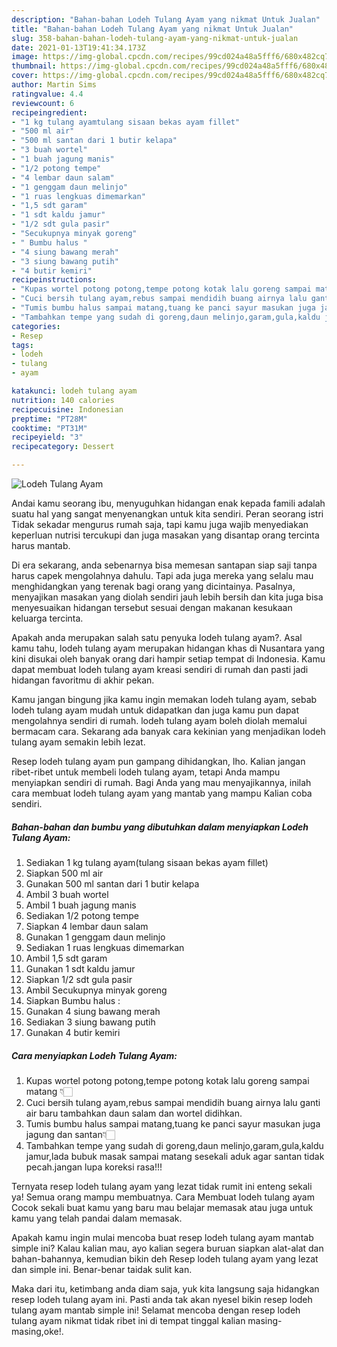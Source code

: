 ```yaml
---
description: "Bahan-bahan Lodeh Tulang Ayam yang nikmat Untuk Jualan"
title: "Bahan-bahan Lodeh Tulang Ayam yang nikmat Untuk Jualan"
slug: 358-bahan-bahan-lodeh-tulang-ayam-yang-nikmat-untuk-jualan
date: 2021-01-13T19:41:34.173Z
image: https://img-global.cpcdn.com/recipes/99cd024a48a5fff6/680x482cq70/lodeh-tulang-ayam-foto-resep-utama.jpg
thumbnail: https://img-global.cpcdn.com/recipes/99cd024a48a5fff6/680x482cq70/lodeh-tulang-ayam-foto-resep-utama.jpg
cover: https://img-global.cpcdn.com/recipes/99cd024a48a5fff6/680x482cq70/lodeh-tulang-ayam-foto-resep-utama.jpg
author: Martin Sims
ratingvalue: 4.4
reviewcount: 6
recipeingredient:
- "1 kg tulang ayamtulang sisaan bekas ayam fillet"
- "500 ml air"
- "500 ml santan dari 1 butir kelapa"
- "3 buah wortel"
- "1 buah jagung manis"
- "1/2 potong tempe"
- "4 lembar daun salam"
- "1 genggam daun melinjo"
- "1 ruas lengkuas dimemarkan"
- "1,5 sdt garam"
- "1 sdt kaldu jamur"
- "1/2 sdt gula pasir"
- "Secukupnya minyak goreng"
- " Bumbu halus "
- "4 siung bawang merah"
- "3 siung bawang putih"
- "4 butir kemiri"
recipeinstructions:
- "Kupas wortel potong potong,tempe potong kotak lalu goreng sampai matang 👇🏻"
- "Cuci bersih tulang ayam,rebus sampai mendidih buang airnya lalu ganti air baru tambahkan daun salam dan wortel didihkan."
- "Tumis bumbu halus sampai matang,tuang ke panci sayur masukan juga jagung dan santan👇🏻"
- "Tambahkan tempe yang sudah di goreng,daun melinjo,garam,gula,kaldu jamur,lada bubuk masak sampai matang sesekali aduk agar santan tidak pecah.jangan lupa koreksi rasa!!!"
categories:
- Resep
tags:
- lodeh
- tulang
- ayam

katakunci: lodeh tulang ayam 
nutrition: 140 calories
recipecuisine: Indonesian
preptime: "PT28M"
cooktime: "PT31M"
recipeyield: "3"
recipecategory: Dessert

---
```



![Lodeh Tulang Ayam](https://img-global.cpcdn.com/recipes/99cd024a48a5fff6/680x482cq70/lodeh-tulang-ayam-foto-resep-utama.jpg)

Andai kamu seorang ibu, menyuguhkan hidangan enak kepada famili adalah suatu hal yang sangat menyenangkan untuk kita sendiri. Peran seorang istri Tidak sekadar mengurus rumah saja, tapi kamu juga wajib menyediakan keperluan nutrisi tercukupi dan juga masakan yang disantap orang tercinta harus mantab.

Di era  sekarang, anda sebenarnya bisa memesan santapan siap saji tanpa harus capek mengolahnya dahulu. Tapi ada juga mereka yang selalu mau menghidangkan yang terenak bagi orang yang dicintainya. Pasalnya, menyajikan masakan yang diolah sendiri jauh lebih bersih dan kita juga bisa menyesuaikan hidangan tersebut sesuai dengan makanan kesukaan keluarga tercinta. 



Apakah anda merupakan salah satu penyuka lodeh tulang ayam?. Asal kamu tahu, lodeh tulang ayam merupakan hidangan khas di Nusantara yang kini disukai oleh banyak orang dari hampir setiap tempat di Indonesia. Kamu dapat membuat lodeh tulang ayam kreasi sendiri di rumah dan pasti jadi hidangan favoritmu di akhir pekan.

Kamu jangan bingung jika kamu ingin memakan lodeh tulang ayam, sebab lodeh tulang ayam mudah untuk didapatkan dan juga kamu pun dapat mengolahnya sendiri di rumah. lodeh tulang ayam boleh diolah memalui bermacam cara. Sekarang ada banyak cara kekinian yang menjadikan lodeh tulang ayam semakin lebih lezat.

Resep lodeh tulang ayam pun gampang dihidangkan, lho. Kalian jangan ribet-ribet untuk membeli lodeh tulang ayam, tetapi Anda mampu menyiapkan sendiri di rumah. Bagi Anda yang mau menyajikannya, inilah cara membuat lodeh tulang ayam yang mantab yang mampu Kalian coba sendiri.

<!--inarticleads1-->

##### Bahan-bahan dan bumbu yang dibutuhkan dalam menyiapkan Lodeh Tulang Ayam:

1. Sediakan 1 kg tulang ayam(tulang sisaan bekas ayam fillet)
1. Siapkan 500 ml air
1. Gunakan 500 ml santan dari 1 butir kelapa
1. Ambil 3 buah wortel
1. Ambil 1 buah jagung manis
1. Sediakan 1/2 potong tempe
1. Siapkan 4 lembar daun salam
1. Gunakan 1 genggam daun melinjo
1. Sediakan 1 ruas lengkuas dimemarkan
1. Ambil 1,5 sdt garam
1. Gunakan 1 sdt kaldu jamur
1. Siapkan 1/2 sdt gula pasir
1. Ambil Secukupnya minyak goreng
1. Siapkan  Bumbu halus :
1. Gunakan 4 siung bawang merah
1. Sediakan 3 siung bawang putih
1. Gunakan 4 butir kemiri




<!--inarticleads2-->

##### Cara menyiapkan Lodeh Tulang Ayam:

1. Kupas wortel potong potong,tempe potong kotak lalu goreng sampai matang 👇🏻
1. Cuci bersih tulang ayam,rebus sampai mendidih buang airnya lalu ganti air baru tambahkan daun salam dan wortel didihkan.
1. Tumis bumbu halus sampai matang,tuang ke panci sayur masukan juga jagung dan santan👇🏻
1. Tambahkan tempe yang sudah di goreng,daun melinjo,garam,gula,kaldu jamur,lada bubuk masak sampai matang sesekali aduk agar santan tidak pecah.jangan lupa koreksi rasa!!!




Ternyata resep lodeh tulang ayam yang lezat tidak rumit ini enteng sekali ya! Semua orang mampu membuatnya. Cara Membuat lodeh tulang ayam Cocok sekali buat kamu yang baru mau belajar memasak atau juga untuk kamu yang telah pandai dalam memasak.

Apakah kamu ingin mulai mencoba buat resep lodeh tulang ayam mantab simple ini? Kalau kalian mau, ayo kalian segera buruan siapkan alat-alat dan bahan-bahannya, kemudian bikin deh Resep lodeh tulang ayam yang lezat dan simple ini. Benar-benar taidak sulit kan. 

Maka dari itu, ketimbang anda diam saja, yuk kita langsung saja hidangkan resep lodeh tulang ayam ini. Pasti anda tak akan nyesel bikin resep lodeh tulang ayam mantab simple ini! Selamat mencoba dengan resep lodeh tulang ayam nikmat tidak ribet ini di tempat tinggal kalian masing-masing,oke!.

